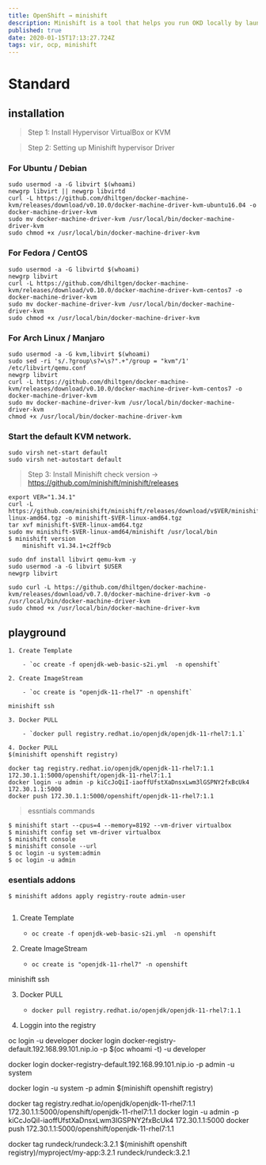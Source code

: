 ```yaml
---
title: OpenShift → minishift
description: Minishift is a tool that helps you run OKD locally by launching a single-node OKD cluster inside a virtual machine. 
published: true
date: 2020-01-15T17:13:27.724Z
tags: vir, ocp, minishift
---
```


# Standard

## installation


> Step 1: Install Hypervisor VirtualBox or KVM

> Step 2: Setting up Minishift hypervisor Driver


### For Ubuntu / Debian
```
sudo usermod -a -G libvirt $(whoami)
newgrp libvirt || newgrp libvirtd
curl -L https://github.com/dhiltgen/docker-machine-kvm/releases/download/v0.10.0/docker-machine-driver-kvm-ubuntu16.04 -o docker-machine-driver-kvm
sudo mv docker-machine-driver-kvm /usr/local/bin/docker-machine-driver-kvm
sudo chmod +x /usr/local/bin/docker-machine-driver-kvm
```


### For Fedora / CentOS
```
sudo usermod -a -G libvirtd $(whoami)
newgrp libvirt
curl -L https://github.com/dhiltgen/docker-machine-kvm/releases/download/v0.10.0/docker-machine-driver-kvm-centos7 -o docker-machine-driver-kvm
sudo mv docker-machine-driver-kvm /usr/local/bin/docker-machine-driver-kvm
sudo chmod +x /usr/local/bin/docker-machine-driver-kvm
```


### For Arch Linux / Manjaro
```
sudo usermod -a -G kvm,libvirt $(whoami)
sudo sed -ri 's/.?group\s?=\s?".+"/group = "kvm"/1' /etc/libvirt/qemu.conf
newgrp libvirt
curl -L https://github.com/dhiltgen/docker-machine-kvm/releases/download/v0.10.0/docker-machine-driver-kvm-centos7 -o docker-machine-driver-kvm
sudo mv docker-machine-driver-kvm /usr/local/bin/docker-machine-driver-kvm
chmod +x /usr/local/bin/docker-machine-driver-kvm
```


### Start the default KVM network.
```
sudo virsh net-start default
sudo virsh net-autostart default
```

> Step 3: Install Minishift 
check version → https://github.com/minishift/minishift/releases

```
export VER="1.34.1"
curl -L https://github.com/minishift/minishift/releases/download/v$VER/minishift-$VER-linux-amd64.tgz -o minishift-$VER-linux-amd64.tgz
tar xvf minishift-$VER-linux-amd64.tgz
sudo mv minishift-$VER-linux-amd64/minishift /usr/local/bin 
$ minishift version
	minishift v1.34.1+c2ff9cb

sudo dnf install libvirt qemu-kvm -y
sudo usermod -a -G libvirt $USER
newgrp libvirt

sudo curl -L https://github.com/dhiltgen/docker-machine-kvm/releases/download/v0.7.0/docker-machine-driver-kvm -o /usr/local/bin/docker-machine-driver-kvm
sudo chmod +x /usr/local/bin/docker-machine-driver-kvm
```



## playground

```
1. Create Template

    - `oc create -f openjdk-web-basic-s2i.yml  -n openshift`

2. Create ImageStream

    - `oc create is "openjdk-11-rhel7" -n openshift`

minishift ssh

3. Docker PULL

    - `docker pull registry.redhat.io/openjdk/openjdk-11-rhel7:1.1`

4. Docker PULL
$(minishift openshift registry)

docker tag registry.redhat.io/openjdk/openjdk-11-rhel7:1.1 172.30.1.1:5000/openshift/openjdk-11-rhel7:1.1
docker login -u admin -p kiCcJoQiI-iaoffUfstXaDnsxLwm3lGSPNY2fxBcUk4 172.30.1.1:5000
docker push 172.30.1.1:5000/openshift/openjdk-11-rhel7:1.1
```



> essntials commands


```
$ minishift start --cpus=4 --memory=8192 --vm-driver virtualbox
$ minishift config set vm-driver virtualbox
$ minishift console
$ minishift console --url
$ oc login -u system:admin
$ oc login -u admin
```


### esentials addons
```
$ minishift addons apply registry-route admin-user
```




```
```
1. Create Template

    - `oc create -f openjdk-web-basic-s2i.yml  -n openshift`

2. Create ImageStream

    - `oc create is "openjdk-11-rhel7" -n openshift`

minishift ssh

3. Docker PULL

    - `docker pull registry.redhat.io/openjdk/openjdk-11-rhel7:1.1`

4. Loggin into the registry

oc login -u developer
docker login docker-registry-default.192.168.99.101.nip.io -p $(oc whoami -t) -u developer

docker login docker-registry-default.192.168.99.101.nip.io -p admin -u system

docker login -u system -p admin $(minishift openshift registry)

docker tag registry.redhat.io/openjdk/openjdk-11-rhel7:1.1 172.30.1.1:5000/openshift/openjdk-11-rhel7:1.1
docker login -u admin -p kiCcJoQiI-iaoffUfstXaDnsxLwm3lGSPNY2fxBcUk4 172.30.1.1:5000
docker push 172.30.1.1:5000/openshift/openjdk-11-rhel7:1.1

docker tag rundeck/rundeck:3.2.1 $(minishift openshift registry)/myproject/my-app:3.2.1
rundeck/rundeck:3.2.1

```



```


```

```


```

```





